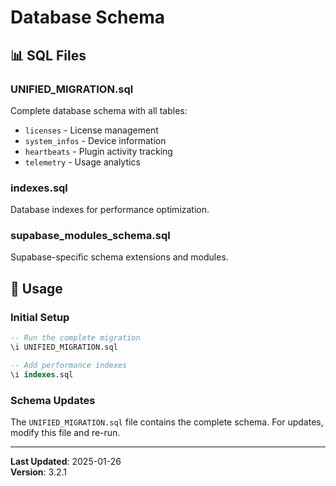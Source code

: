 # Database Schema

## 📊 SQL Files

### **UNIFIED_MIGRATION.sql**
Complete database schema with all tables:
- `licenses` - License management
- `system_infos` - Device information  
- `heartbeats` - Plugin activity tracking
- `telemetry` - Usage analytics

### **indexes.sql**
Database indexes for performance optimization.

### **supabase_modules_schema.sql**
Supabase-specific schema extensions and modules.

## 🚀 Usage

### Initial Setup
```sql
-- Run the complete migration
\i UNIFIED_MIGRATION.sql

-- Add performance indexes
\i indexes.sql
```

### Schema Updates
The `UNIFIED_MIGRATION.sql` file contains the complete schema. For updates, modify this file and re-run.

---

**Last Updated**: 2025-01-26  
**Version**: 3.2.1
